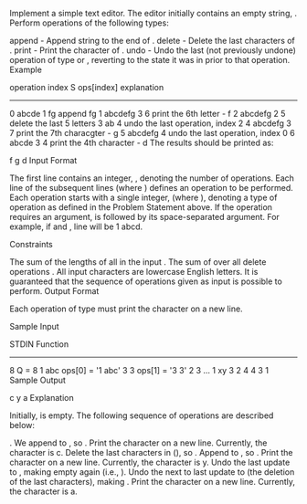 Implement a simple text editor. The editor initially contains an empty string, . Perform  operations of the following  types:

append - Append string  to the end of .
delete - Delete the last  characters of .
print - Print the  character of .
undo - Undo the last (not previously undone) operation of type  or , reverting  to the state it was in prior to that operation.
Example



operation
index   S       ops[index]  explanation
-----   ------  ----------  -----------
0       abcde   1 fg        append fg
1       abcdefg 3 6         print the 6th letter - f
2       abcdefg 2 5         delete the last 5 letters
3       ab      4           undo the last operation, index 2
4       abcdefg 3 7         print the 7th characgter - g
5       abcdefg 4           undo the last operation, index 0
6       abcde   3 4         print the 4th character - d
The results should be printed as:

f
g
d
Input Format

The first line contains an integer, , denoting the number of operations.
Each line  of the  subsequent lines (where ) defines an operation to be performed. Each operation starts with a single integer,  (where ), denoting a type of operation as defined in the Problem Statement above. If the operation requires an argument,  is followed by its space-separated argument. For example, if  and , line  will be 1 abcd.

Constraints

The sum of the lengths of all  in the input .
The sum of  over all delete operations .
All input characters are lowercase English letters.
It is guaranteed that the sequence of operations given as input is possible to perform.
Output Format

Each operation of type  must print the  character on a new line.

Sample Input

STDIN   Function
-----   --------
8       Q = 8
1 abc   ops[0] = '1 abc'
3 3     ops[1] = '3 3'
2 3     ...
1 xy
3 2
4 
4 
3 1
Sample Output

c
y
a
Explanation

Initially,  is empty. The following sequence of  operations are described below:

. We append  to , so .
Print the  character on a new line. Currently, the  character is c.
Delete the last  characters in  (), so .
Append  to , so .
Print the  character on a new line. Currently, the  character is y.
Undo the last update to , making  empty again (i.e., ).
Undo the next to last update to  (the deletion of the last  characters), making .
Print the  character on a new line. Currently, the  character is a.